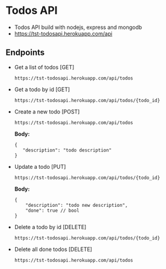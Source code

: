 # Todos API
- Todos API build with nodejs, express and mongodb
- https://tst-todosapi.herokuapp.com/api

## Endpoints
- Get a list of todos [GET]  

    `https://tst-todosapi.herokuapp.com/api/todos`

- Get a todo by id [GET]  

    `https://tst-todosapi.herokuapp.com/api/todos/{todo_id}`
    
- Create a new todo [POST]

    `https://tst-todosapi.herokuapp.com/api/todos`

  **Body:**
  ```
  {
     "description": "todo description"
  }
  ```
    
- Update a todo [PUT]  

    `https://tst-todosapi.herokuapp.com/api/todos/{todo_id}`
    
  **Body:**
  ```
  {
      "description": "todo new description",
      "done": true // bool
  }
  ```    

- Delete a todo by id [DELETE]  

    `https://tst-todosapi.herokuapp.com/api/todos/{todo_id}`
    
- Delete all done todos [DELETE]  

    `https://tst-todosapi.herokuapp.com/api/todos`    
